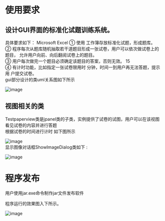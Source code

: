 # 使用要求

## 设计GUI界面的标准化试题训练系统。  
具体要求如下： Microsoft Excel ① 使用 工作簿存放标准化试题，形成题库。   
② 程序每次从题库随机抽取若干道题目形成一张试卷，用户可以依次做试卷上的题目， 允许用户向前、向后翻阅试卷上的题目。  
③ 用户每次做完一个题目必须确定该题目的答案，否则无效。 15   
④ 有计时功能，比如指定一张试卷限用时 分钟，时间一到用户再无法答题，提示用 户提交试卷。  
gui部分设计的类uml关系图如下所示  



![image](https://github.com/guxiqing/Test-training-system/blob/master/uml%E5%85%B3%E7%B3%BB%E5%9B%BE.png)  
## 视图相关的类  
Testpaperview类是jpanel类的子类，实例提供了试卷的试图，用户可以在该视图看见试卷的内容并进行答题  
根据试卷的时间进行计时
如下图所示  

![image](https://github.com/guxiqing/Test-training-system/blob/master/%E6%B5%8B%E8%AF%95.png)  
显示图像对话框ShowImageDialog类如下  :


![image](https://github.com/guxiqing/Test-training-system/blob/master/%E5%9B%BE%E5%83%8F%E5%AF%B9%E8%AF%9D%E6%A1%86.png)  

# 程序发布  
用户使用jar.exe命令制作jar文件发布软件

程序运行的效果图入下所示。  

![image](https://github.com/guxiqing/Test-training-system/blob/master/%E5%BC%80%E5%8F%91%E7%A8%8B%E5%BA%8F.png)  
